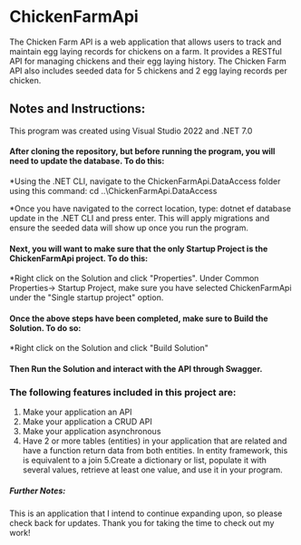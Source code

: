 # ChickenFarmApi

The Chicken Farm API is a web application that allows users to track and maintain egg laying records for chickens on a farm. It provides a RESTful API for managing chickens and their egg laying history. The Chicken Farm API also includes seeded data for 5 chickens and 2 egg laying records per chicken.   

## Notes and Instructions:

This program was created using Visual Studio 2022 and .NET 7.0

#### After cloning the repository, but before running the program, you will need to update the database. To do this: 

*Using the .NET CLI, navigate to the ChickenFarmApi.DataAccess folder using this command: cd ..\ChickenFarmApi.DataAccess

*Once you have navigated to the correct location, type: dotnet ef database update in the .NET CLI and press enter. This will apply migrations and ensure the seeded data will show up once you run the program.

#### Next, you will want to make sure that the only Startup Project is the ChickenFarmApi project. To do this:

*Right click on the Solution and click "Properties". Under Common Properties-> Startup Project, make sure you have selected ChickenFarmApi under the "Single startup project" option.

#### Once the above steps have been completed, make sure to Build the Solution. To do so: 

*Right click on the Solution and click "Build Solution" 

#### Then Run the Solution and interact with the API through Swagger.

### The following features included in this project are:

1. Make your application an API
2. Make your application a CRUD API
3. Make your application asynchronous
4. Have 2 or more tables (entities) in your application that are related and have a function return data from both entities. In entity framework, this is equivalent to a join
5.Create a dictionary or list, populate it with several values, retrieve at least one value, and use it in your program.  

##### Further Notes:
This is an application that I intend to continue expanding upon, so please check back for updates. Thank you for taking the time to check out my work!
